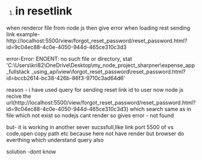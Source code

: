 1. # in resetlink
when renderor file from node js then give error when loading rest sending link
example-http://localhost:5500/view/forgot_reset_password/reset_password.html?id=9c04ec88-4c0e-4050-944d-465ce310c3d3

error-Error: ENOENT: no such file or directory, stat 'C:\Users\kri82\OneDrive\Desktop\my_node_project_sharpner\expense_app_fullstack _using_api\view\forgot_reset_password\reset_password.html?id=bccb2614-bc38-426b-86f3-9710c3ad64d6'

reason - i have used query for sending reset link id to user
now node js recive the url(http://localhost:5500/view/forgot_reset_password/reset_password.html?id=9c04ec88-4c0e-4050-944d-465ce310c3d3)
which search same as in file which not exist so nodejs cant render so gives error - not found

but- it is working in another sever sucssfull,like link port 5500 of vs code,open copy path etc
because here not have render but browser do everthing which understand query also

solution -dont know